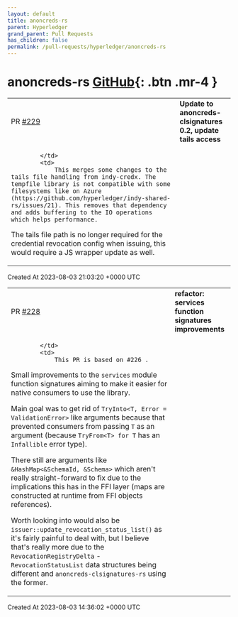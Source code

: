```yaml
---
layout: default
title: anoncreds-rs
parent: Hyperledger
grand_parent: Pull Requests
has_children: false
permalink: /pull-requests/hyperledger/anoncreds-rs
---
```


# anoncreds-rs <span class="fs-3 right-align">[GitHub](https://github.com/hyperledger/anoncreds-rs){: .btn .mr-4 }</span>


<div>
    <table>
        <tr>
            <td>
                PR <a href="https://github.com/hyperledger/anoncreds-rs/pull/229" class=".btn">#229</a>
            </td>
            <td>
                <b>
                    Update to anoncreds-clsignatures 0.2, update tails access
                </b>
            </td>
        </tr>
        <tr>
            <td>
                
            </td>
            <td>
                This merges some changes to the tails file handling from indy-credx. The tempfile library is not compatible with some filesystems like on Azure (https://github.com/hyperledger/indy-shared-rs/issues/21). This removes that dependency and adds buffering to the IO operations which helps performance.

The tails file path is no longer required for the credential revocation config when issuing, this would require a JS wrapper update as well.
            </td>
        </tr>
    </table>
    <div class="right-align">
        Created At 2023-08-03 21:03:20 +0000 UTC
    </div>
</div>

<div>
    <table>
        <tr>
            <td>
                PR <a href="https://github.com/hyperledger/anoncreds-rs/pull/228" class=".btn">#228</a>
            </td>
            <td>
                <b>
                    refactor: services function signatures improvements
                </b>
            </td>
        </tr>
        <tr>
            <td>
                
            </td>
            <td>
                This PR is based on #226 .

Small improvements to the `services` module function signatures aiming to make it easier for native consumers to use the library.

Main goal was to get rid of `TryInto<T, Error = ValidationError>` like arguments because that prevented consumers from passing `T` as an argument (because `TryFrom<T> for T` has an `Infallible` error type).

There still are arguments like `&HashMap<&SchemaId, &Schema>` which aren't really straight-forward to fix due to the implications this has in the FFI layer (maps are constructed at runtime from FFI objects references).

Worth looking into would also be `issuer::update_revocation_status_list()` as it's fairly painful to deal with, but I believe that's really more due to the `RevocationRegistryDelta` - `RevocationStatusList` data structures being different and `anoncreds-clsignatures-rs` using the former.
            </td>
        </tr>
    </table>
    <div class="right-align">
        Created At 2023-08-03 14:36:02 +0000 UTC
    </div>
</div>

